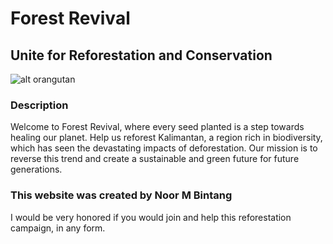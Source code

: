 # Forest Revival
## Unite for Reforestation and Conservation

![alt orangutan](https://jungleinn-bukitlawang.com/wp-content/uploads/2021/09/image4-1024x576.jpg)

### Description
Welcome to Forest Revival, where every seed planted is a step towards healing our planet. Help us reforest Kalimantan, a region rich in biodiversity, which has seen the devastating impacts of deforestation. Our mission is to reverse this trend and create a sustainable and green future for future generations.

### This website was created by Noor M Bintang
I would be very honored if you would join and help this reforestation campaign, in any form.
